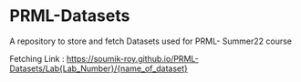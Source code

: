 # PRML-Datasets
A repository to store and fetch Datasets used for PRML- Summer22 course

Fetching Link : https://soumik-roy.github.io/PRML-Datasets/Lab{Lab_Number}/{name_of_dataset}

